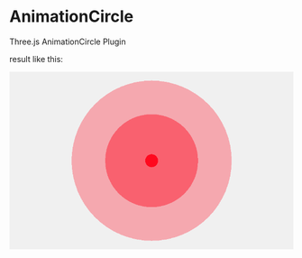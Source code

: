 # AnimationCircle
Three.js AnimationCircle Plugin

result like this:

![](https://github.com/funcgis/AnimationCircle/blob/master/images/result.gif?raw=true)